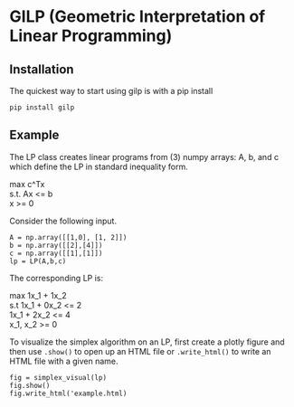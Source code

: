 # GILP (Geometric Interpretation of Linear Programming)

## Installation

The quickest way to start using gilp is with a pip install

```pip install gilp```

## Example

The LP class creates linear programs from (3) numpy arrays: A, b, and c which define the LP in standard inequality form.

max  c^Tx<br/>
s.t. Ax <= b<br/>
      x >= 0<br/>

Consider the following input.

```A = np.array([[1,0], [1, 2]])```<br/>
```b = np.array([[2],[4]])```<br/>
```c = np.array([[1],[1]])```<br/>
```lp = LP(A,b,c)```<br/>

The corresponding LP is:

max  1x_1 + 1x_2<br/>
s.t  1x_1 + 0x_2 <= 2<br/>
     1x_1 + 2x_2 <= 4<br/>
      x_1,   x_2 >= 0<br/>

To visualize the simplex algorithm on an LP, first create a plotly figure
and then use ```.show()``` to open up an HTML file or ```.write_html()```
to write an HTML file with a given name.

```fig = simplex_visual(lp)```<br/>
```fig.show()```<br/>
```fig.write_html('example.html)```<br/>
